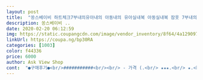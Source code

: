 ```yaml
---
layout: post 
title:  "쏭스베이비 하트체크7부내의유아내의 아동내의 유아실내복 아동실내복 잠옷 7부내의 베이비페어" 
description: 쏭스베이비 ..
date: 2020-02-20 06:12:59 
img: https://static.coupangcdn.com/image/vendor_inventory/8f64/4a1290971789fbf42f2acff2af929099e159f0a518c4c56ffe71dfb69a13.jpg 
linkUrl: https://coupa.ng/bp30RA 
categories: [1003] 
color: f44336 
price: 6000 
author: Ask View Shop 
cont:  "●구매후기●<br/>###########<br/><br/> - 가격 (.<br/> ★★★.<br/> ★.<br/> ★) : 만원이하의 실내복 찾기 힘들잖아요? 가격 착해요!<br/><br/> - 디자인 (.<br/> ★★★.<br/> ★☆) : 잠옷같이 생긴것 같긴한데 제 눈에는 예뻐요! 여아 남아 특징없는 색상이라 혼용되서 이쁘네요!<br/><br/> - 사이즈 (.<br/> ★★★☆☆) : 아기가 5개월이고, 8키로 초반이고 좀 통통한편인데 위아래 다 맞지만 배부분의 고무줄이 좀 짱짱해서 낄 것 같아요ㅜㅜ 통통아가는 한치수 더 큰걸로 구매해도 좋을것같네요<br/><br/> - 착용감 (.<br/> ★★★☆☆) : 쏭스베이비 다른 7부옷들에 비해 면직물이 좀 다른편이고 아기가 입었을때 거칠거칠할수도 있어요!<br/>137일된 아가예요 !<br/>3,5세 아이들.<br/><br/>4개월 접종하고 접종열 나더니<br/>6천원에서 비싼건 1만원 이라니.<br/><br/>80사이즈 했어요.<br/><br/>80사이즈로 산거는 포장을 다 풀어버려서, 교환이 어려울것같아 그냥 지인에게 물려주거나 하려구용!<br/>귀여워요<br/>그래도 잘맞으니까 상관없네요^^<br/>다만.<br/>.<br/> 옷 컬러가 앞 뒤 다르고, 패턴 빨강 하트인데.<br/>.<br/> 흰하트.<br/>.<br/> 몇개있어요 ㅠㅠ<br/>디쟈인도 제가 좋아하는것들이고<br/>땀많은 아이들이고, 여름에도 에어컨 풀로 틀기때문에 7부정도 길이가 적당하더라구요.<br/><br/>봄,여름,초가을까지 요것들로 입히면 될거같아요.<br/><br/>불량 보내주신것 같지만<br/>사이즈 미스로 다른상품 90사이즈로 구매하려고해요ㅎㅎ<br/>사이즈는100호~120호<br/>색감도 맘에 들어요.<br/><br/>세탁하고 건조기 돌렸는데,<br/>아기 빨리입히려고 그냥 빨래돌리고 건조기 돌렸네요!<br/>아주얇은 소재이구요.<br/><br/>아직 세탁하고 건조기에 넣었는데<br/>얼굴 몸에 돌발진?<br/>열꽃이 펴서 시원하게 입혀주려고 샀어요~^^<br/>작년에 입던것도 이제 못입구<br/>저렴한거 막 입히기는게 좋을거 같아 구입했네요<br/>정말 빨리크고 바꿔줘야하고<br/>조금 줄어든것 같기도 하고... <br/>?<br/>줄지 않길 바래봅니다.<br/>ㅎ<br/>지금 몸무게는 7.<br/>6kg<br/>" 
---
```

